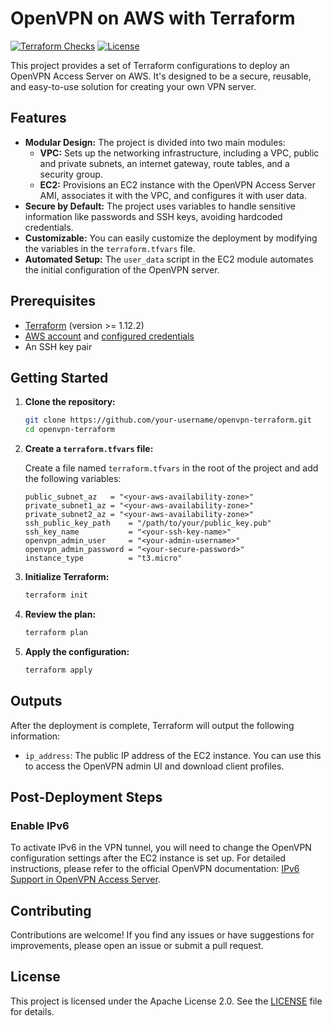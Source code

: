 # OpenVPN on AWS with Terraform

[![Terraform Checks](https://github.com/tarakaprabhuchinta/openvpn-terraform/actions/workflows/terraform-checks.yml/badge.svg)](https://github.com/tarakaprabhuchinta/openvpn-terraform/actions/workflows/terraform-checks.yml) [![License](https://img.shields.io/badge/License-Apache_2.0-blue.svg)](https://github.com/tarakaprabhuchinta/openvpn-terraform/blob/main/LICENSE)

This project provides a set of Terraform configurations to deploy an OpenVPN Access Server on AWS. It's designed to be a secure, reusable, and easy-to-use solution for creating your own VPN server.

## Features

- **Modular Design:** The project is divided into two main modules:
    - **VPC:** Sets up the networking infrastructure, including a VPC, public and private subnets, an internet gateway, route tables, and a security group.
    - **EC2:** Provisions an EC2 instance with the OpenVPN Access Server AMI, associates it with the VPC, and configures it with user data.
- **Secure by Default:** The project uses variables to handle sensitive information like passwords and SSH keys, avoiding hardcoded credentials.
- **Customizable:** You can easily customize the deployment by modifying the variables in the `terraform.tfvars` file.
- **Automated Setup:** The `user_data` script in the EC2 module automates the initial configuration of the OpenVPN server.

## Prerequisites

- [Terraform](https://www.terraform.io/downloads.html) (version >= 1.12.2)
- [AWS account](https://aws.amazon.com/) and [configured credentials](https://docs.aws.amazon.com/cli/latest/userguide/cli-configure-files.html)
- An SSH key pair

## Getting Started

1. **Clone the repository:**

   ```bash
   git clone https://github.com/your-username/openvpn-terraform.git
   cd openvpn-terraform
   ```

2. **Create a `terraform.tfvars` file:**

   Create a file named `terraform.tfvars` in the root of the project and add the following variables:

   ```hcl
   public_subnet_az   = "<your-aws-availability-zone>"
   private_subnet1_az = "<your-aws-availability-zone>"
   private_subnet2_az = "<your-aws-availability-zone>"
   ssh_public_key_path    = "/path/to/your/public_key.pub"
   ssh_key_name           = "<your-ssh-key-name>"
   openvpn_admin_user     = "<your-admin-username>"
   openvpn_admin_password = "<your-secure-password>"
   instance_type          = "t3.micro"
   ```

3. **Initialize Terraform:**

   ```bash
   terraform init
   ```

4. **Review the plan:**

   ```bash
   terraform plan
   ```

5. **Apply the configuration:**

   ```bash
   terraform apply
   ```

## Outputs

After the deployment is complete, Terraform will output the following information:

- `ip_address`: The public IP address of the EC2 instance. You can use this to access the OpenVPN admin UI and download client profiles.

## Post-Deployment Steps

### Enable IPv6

To activate IPv6 in the VPN tunnel, you will need to change the OpenVPN configuration settings after the EC2 instance is set up. For detailed instructions, please refer to the official OpenVPN documentation: [IPv6 Support in OpenVPN Access Server](https://openvpn.net/as-docs/ipv6-support.html#ipv6-in-the-vpn-tunnel).

## Contributing

Contributions are welcome! If you find any issues or have suggestions for improvements, please open an issue or submit a pull request.

## License

This project is licensed under the Apache License 2.0. See the [LICENSE](LICENSE) file for details.
